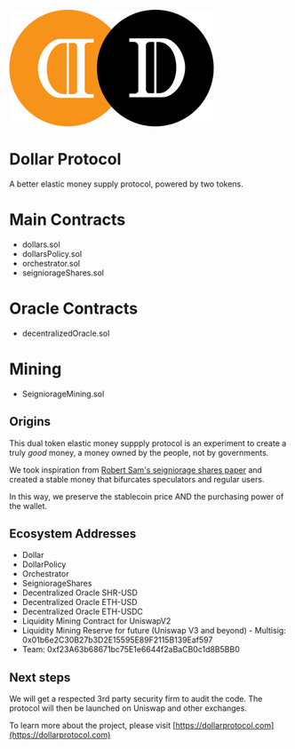 ![](https://github.com/Dollar-Protocol/Core-Contracts/blob/master/assets/pair.svg)

# Dollar Protocol

A better elastic money supply protocol, powered by two tokens.

# Main Contracts
* dollars.sol
* dollarsPolicy.sol
* orchestrator.sol
* seigniorageShares.sol

# Oracle Contracts
* decentralizedOracle.sol

# Mining
* SeigniorageMining.sol

## Origins
This dual token elastic money suppply protocol is an experiment to create a truly *good* money, a money owned by the people, not by governments.

We took inspiration from [Robert Sam's seigniorage shares paper](https://github.com/rmsams/stablecoins/blob/master/paper.pdf) and created a stable money that bifurcates speculators and regular users.

In this way, we preserve the stablecoin price AND the purchasing power of the wallet.

## Ecosystem Addresses
* Dollar
* DollarPolicy
* Orchestrator
* SeigniorageShares
* Decentralized Oracle SHR-USD
* Decentralized Oracle ETH-USD
* Decentralized Oracle ETH-USDC
* Liquidity Mining Contract for UniswapV2
* Liquidity Mining Reserve for future (Uniswap V3 and beyond) - Multisig: 0x01b6e2C30B27b3D2E15595E89F2115B139Eaf597
* Team: 0xf23A63b68671bc75E1e6644f2aBaCB0c1d8B5BB0

## Next steps
We will get a respected 3rd party security firm to audit the code. The protocol will then be launched on Uniswap and other exchanges.

To learn more about the project, please visit [https://dollarprotocol.com](https://dollarprotocol.com)

